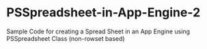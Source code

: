 # PSSpreadsheet-in-App-Engine-2
Sample Code for creating a Spread Sheet in an App Engine using PSSpreadsheet Class (non-rowset based)

